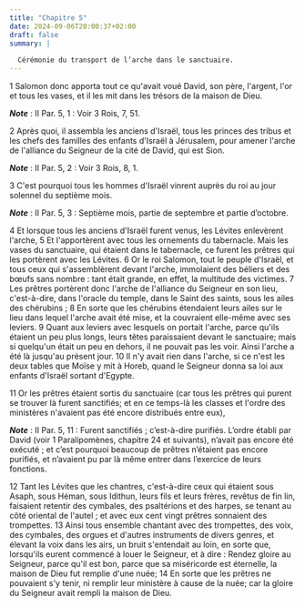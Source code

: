 ```yaml
---
title: "Chapitre 5"
date: 2024-09-06T20:00:37+02:00
draft: false
summary: |
  
  Cérémonie du transport de l’arche dans le sanctuaire.
---
```



1 Salomon donc apporta tout ce qu'avait voué David, son père, l'argent, l'or et tous les vases, et il les mit dans les trésors de la maison de Dieu.

***Note*** :  II Par. 5, 1 : Voir 3 Rois, 7, 51.


2 Après quoi, il assembla les anciens d'Israël, tous les princes des tribus et les chefs des familles des enfants d'Israël à Jérusalem, pour amener l'arche de l'alliance du Seigneur de la cité de David, qui est Sion.

***Note*** :  II Par. 5, 2 : Voir 3 Rois, 8, 1.

3 C'est pourquoi tous les hommes d'Israël vinrent auprès du roi au jour solennel du septième mois.

***Note*** :  II Par. 5, 3 : Septième mois, partie de septembre et partie d’octobre.


4 Et lorsque tous les anciens d'Israël furent venus, les Lévites enlevèrent l'arche, 5 Et l'apportèrent avec tous les ornements du tabernacle. Mais les vases du sanctuaire, qui étaient dans le tabernacle, ce furent les prêtres qui les portèrent avec les Lévites. 6 Or le roi Salomon, tout le peuple d'Israël, et tous ceux qui s'assemblèrent devant l'arche, immolaient des béliers et des bœufs sans nombre : tant était grande, en effet, la multitude des victimes. 7 Les prêtres portèrent donc l'arche de l'alliance du Seigneur en son lieu, c'est-à-dire, dans l'oracle du temple, dans le Saint des saints, sous les ailes des chérubins ; 8 En sorte que les chérubins étendaient leurs ailes sur le lieu dans lequel l'arche avait été mise, et la couvraient elle-même avec ses leviers. 9 Quant aux leviers avec lesquels on portait l'arche, parce qu'ils étaient un peu plus longs, leurs têtes paraissaient devant le sanctuaire; mais si quelqu'un était un peu en dehors, il ne pouvait pas les voir. Ainsi l'arche a été là jusqu'au
présent jour. 10 Il n'y avait rien dans l'arche, si ce n'est les deux tables que Moïse y mit à Horeb, quand le Seigneur donna sa loi aux enfants d'Israël sortant d'Egypte.


11 Or les prêtres étaient sortis du sanctuaire (car tous les prêtres qui purent se trouver là furent sanctifiés; et en ce temps-là les classes et l'ordre des ministères n'avaient pas été encore distribués entre eux),

***Note*** :  II Par. 5, 11 : Furent sanctifiés ; c’est-à-dire purifiés. L’ordre établi par David (voir 1 Paralipomènes, chapitre 24 et suivants), n’avait pas encore été exécuté ; et c’est pourquoi beaucoup de prêtres n’étaient pas encore purifiés, et n’avaient pu par là même entrer dans l’exercice de leurs fonctions.

12 Tant les Lévites que les chantres, c'est-à-dire ceux qui étaient sous Asaph, sous Héman, sous Idithun, leurs fils et leurs frères, revêtus de fin lin, faisaient retentir des cymbales, des psaltérions et des harpes, se tenant au côté oriental de l'autel ; et avec eux cent vingt prêtres sonnaient des trompettes. 13 Ainsi tous ensemble chantant avec des trompettes, des voix, des cymbales, des orgues et d'autres instruments de divers genres, et élevant la voix dans les airs, un bruit s'entendait au loin, en sorte que, lorsqu'ils eurent commencé à louer le Seigneur, et à dire : Rendez gloire au Seigneur, parce qu'il est bon, parce que sa miséricorde est éternelle, la maison de Dieu fut remplie d'une nuée; 14 En sorte que les prêtres ne pouvaient s'y tenir, ni remplir leur ministère à cause de la nuée; car la gloire du Seigneur avait rempli la maison de Dieu.

